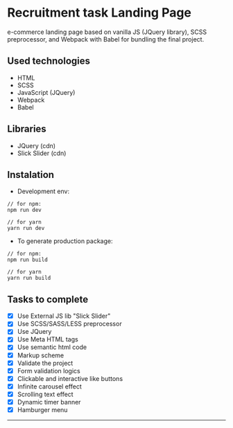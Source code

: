 # Recruitment task Landing Page

e-commerce landing page based on vanilla JS (JQuery library), SCSS preprocessor, and Webpack with Babel for bundling the final project.

## Used technologies

- HTML
- SCSS
- JavaScript (JQuery)
- Webpack
- Babel

## Libraries

- JQuery (cdn)
- Slick Slider (cdn)

## Instalation

- Development env:

```
// for npm:
npm run dev

// for yarn
yarn run dev
```

- To generate production package:

```
// for npm:
npm run build

// for yarn
yarn run build
```

## Tasks to complete

- [x] Use External JS lib "Slick Slider"
- [x] Use SCSS/SASS/LESS preprocessor
- [x] Use JQuery
- [x] Use Meta HTML tags
- [x] Use semantic html code
- [x] Markup scheme
- [x] Validate the project
- [x] Form validation logics
- [x] Clickable and interactive like buttons
- [x] Infinite carousel effect
- [x] Scrolling text effect
- [x] Dynamic timer banner
- [x] Hamburger menu

---

<!--[Check it online on github pages](/)-->
